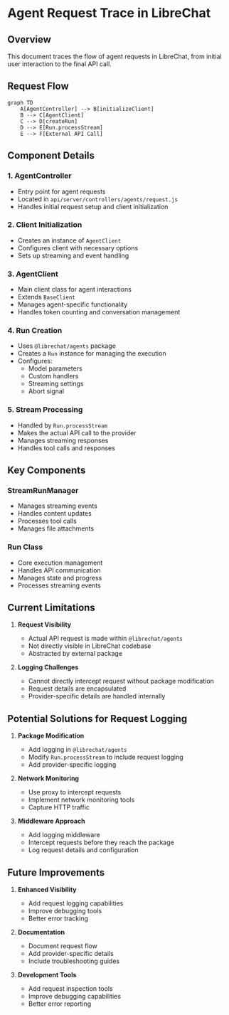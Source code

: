 # Agent Request Trace in LibreChat

## Overview
This document traces the flow of agent requests in LibreChat, from initial user interaction to the final API call.

## Request Flow

```mermaid
graph TD
    A[AgentController] --> B[initializeClient]
    B --> C[AgentClient]
    C --> D[createRun]
    D --> E[Run.processStream]
    E --> F[External API Call]
```

## Component Details

### 1. AgentController
- Entry point for agent requests
- Located in `api/server/controllers/agents/request.js`
- Handles initial request setup and client initialization

### 2. Client Initialization
- Creates an instance of `AgentClient`
- Configures client with necessary options
- Sets up streaming and event handling

### 3. AgentClient
- Main client class for agent interactions
- Extends `BaseClient`
- Manages agent-specific functionality
- Handles token counting and conversation management

### 4. Run Creation
- Uses `@librechat/agents` package
- Creates a `Run` instance for managing the execution
- Configures:
  - Model parameters
  - Custom handlers
  - Streaming settings
  - Abort signal

### 5. Stream Processing
- Handled by `Run.processStream`
- Makes the actual API call to the provider
- Manages streaming responses
- Handles tool calls and responses

## Key Components

### StreamRunManager
- Manages streaming events
- Handles content updates
- Processes tool calls
- Manages file attachments

### Run Class
- Core execution management
- Handles API communication
- Manages state and progress
- Processes streaming events

## Current Limitations

1. **Request Visibility**
   - Actual API request is made within `@librechat/agents`
   - Not directly visible in LibreChat codebase
   - Abstracted by external package

2. **Logging Challenges**
   - Cannot directly intercept request without package modification
   - Request details are encapsulated
   - Provider-specific details are handled internally

## Potential Solutions for Request Logging

1. **Package Modification**
   - Add logging in `@librechat/agents`
   - Modify `Run.processStream` to include request logging
   - Add provider-specific logging

2. **Network Monitoring**
   - Use proxy to intercept requests
   - Implement network monitoring tools
   - Capture HTTP traffic

3. **Middleware Approach**
   - Add logging middleware
   - Intercept requests before they reach the package
   - Log request details and configuration

## Future Improvements

1. **Enhanced Visibility**
   - Add request logging capabilities
   - Improve debugging tools
   - Better error tracking

2. **Documentation**
   - Document request flow
   - Add provider-specific details
   - Include troubleshooting guides

3. **Development Tools**
   - Add request inspection tools
   - Improve debugging capabilities
   - Better error reporting 